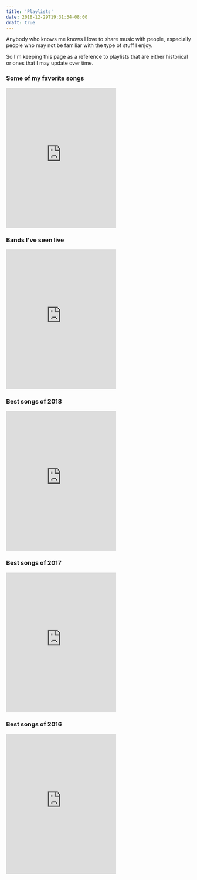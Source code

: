 ```yaml
---
title: 'Playlists'
date: 2018-12-29T19:31:34-08:00
draft: true
---
```


Anybody who knows me knows I love to share music with people, especially people who may not be familiar with the type of stuff I enjoy.

So I'm keeping this page as a reference to playlists that are either historical or ones that I may update over time.

### Some of my favorite songs

<iframe src="https://open.spotify.com/embed/user/gabek/playlist/4gCjvVRChtckskilD3f6V7" width="300" height="380" frameborder="0" allowtransparency="true" allow="encrypted-media"></iframe>

### Bands I've seen live

<iframe src="https://open.spotify.com/embed/user/gabek/playlist/14XTXtOtdmnfWUHHPV683X" width="300" height="380" frameborder="0" allowtransparency="true" allow="encrypted-media"></iframe>

### Best songs of 2018

<iframe src="https://open.spotify.com/embed/user/gabek/playlist/19O9V2b18geBYuRWo17fqb" width="300" height="380" frameborder="0" allowtransparency="true" allow="encrypted-media"></iframe>

### Best songs of 2017

<iframe src="https://open.spotify.com/embed/user/gabek/playlist/2XTtutrlm9RHSYjH3nQjyu" width="300" height="380" frameborder="0" allowtransparency="true" allow="encrypted-media"></iframe>

### Best songs of 2016

<iframe src="https://open.spotify.com/embed/user/gabek/playlist/5h4p6OPQPwCIlKKGABPxUD" width="300" height="380" frameborder="0" allowtransparency="true" allow="encrypted-media"></iframe>
